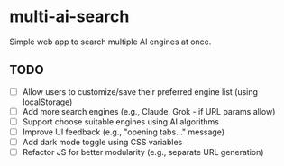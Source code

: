 # multi-ai-search

Simple web app to search multiple AI engines at once.

## TODO

- [ ] Allow users to customize/save their preferred engine list (using localStorage)
- [ ] Add more search engines (e.g., Claude, Grok - if URL params allow)
- [ ] Support choose suitable engines using AI algorithms
- [ ] Improve UI feedback (e.g., "opening tabs..." message)
- [ ] Add dark mode toggle using CSS variables
- [ ] Refactor JS for better modularity (e.g., separate URL generation)
